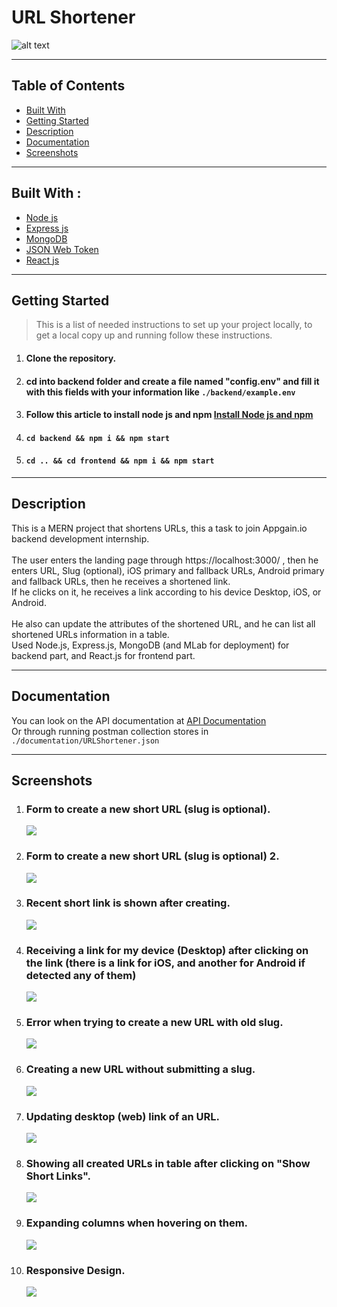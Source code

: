 # URL Shortener

![alt text](./documentation/logo.png)

<hr>
<h2>Table of Contents</h2>
<ul>
  <li><a href="#built-with--">Built With</a></li>
  <li><a href="#getting-started">Getting Started</a></li>
  <li><a href="#Description">Description</a></li>
  <li><a href="#Documentation">Documentation</a></li>
  <li><a href="#Screenshots">Screenshots</a></li>
</ul>

<hr>
<h2 href="#BuiltWith">Built With : </h2>
 <ul>
  <li><a href="https://www.w3schools.com/nodejs/">Node js</a></li>
  <li><a href="https://www.javatpoint.com/expressjs-tutorial">Express js</a></li>
  <li><a href="https://www.w3schools.in/mongodb/tutorials/">MongoDB</a></li>
  <li><a href="http://www.w3schools.me/aspnetcore/implement-jwt">JSON Web Token</a></li>
  <li><a href="https://www.w3schools.com/REACT/DEFAULT.ASP">React js</a></li>
 </ul>

<hr>
<h2 href="#GettingStarted">Getting Started</h2>
<blockquote>
  <p>This is a list of needed instructions to set up your project locally, to get a local copy up and running follow these instructions.
 </p>
</blockquote>
<ol>
<li>
  <h4>Clone the repository.</h4>
 </li>
 <li>
  <h4>cd into backend folder and create a file named "config.env" and fill it with this fields with your information like <code>./backend/example.env</code> </h4>
 </li>
 <li>
  <h4>Follow this article to install node js and npm <a href="https://phoenixnap.com/kb/install-node-js-npm-on-windows">Install Node js and npm</a></h4>
 </li>
 <li>
  <h4><code>cd backend && npm i && npm start</code></h4>
 </li>
 <li>
  <h4><code>cd .. && cd frontend && npm i && npm start</code></h4>
 </li>
 </ol>

<hr>
<h2 href="#Description">Description</h2>
  <p>
  This is a MERN project that shortens URLs, this a task to join Appgain.io backend development internship.
 <br>
 <br>
 The user enters the landing page through https://localhost:3000/ , then he enters URL, Slug (optional), iOS primary and fallback URLs, Android primary and fallback URLs, then he receives a shortened link.
 <br>
 If he clicks on it, he receives a link according to his device Desktop, iOS, or Android.
 <br>
 <br>
 He also can update the attributes of the shortened URL, and he can list all shortened URLs information in a table.
 
 <br>
 Used Node.js, Express.js, MongoDB (and MLab for deployment) for backend part, and React.js for frontend part. 
 </p>
<hr>
<h2 href="#Documentation">Documentation</h2>
  <p>
  You can look on the API documentation at <a href="https://documenter.getpostman.com/view/22736405/2s93sXdv3C">API Documentation</a>
  <br>
  Or through running postman collection stores in <code>./documentation/URLShortener.json</code>
  </p>

<hr>
<h2 href="#Screenshots">Screenshots</h2>
<ol>
    <li>
    <h3>Form to create a new short URL (slug is optional).</h3>
    <img src="./documentation/screenshots/1.png">
    </li>
    <li>
    <h3>Form to create a new short URL (slug is optional) 2.</h3>
    <img src="./documentation/screenshots/2.png">
    </li>
    <li>
    <h3>Recent short link is shown after creating.</h3>
    <img src="./documentation/screenshots/3.png">
    </li>
    <li>
    <h3>Receiving a link for my device (Desktop) after clicking on the link (there is a link for iOS, and another for Android if detected any of them)</h3>
    <img src="./documentation/screenshots/4.png">
    </li>
    <li>
    <h3>Error when trying to create a new URL with old slug.</h3>
    <img src="./documentation/screenshots/5.png">
    </li>
    <li>
    <h3>Creating a new URL without submitting a slug.</h3>
    <img src="./documentation/screenshots/6.png">
    </li>
    <li>
    <h3>Updating desktop (web) link of an URL.</h3>
    <img src="./documentation/screenshots/7.png">
    </li>
    <li>
    <h3>Showing all created URLs in table after clicking on "Show Short Links".</h3>
    <img src="./documentation/screenshots/8.png">
    </li>
    <li>
    <h3>Expanding columns when hovering on them.</h3>
    <img src="./documentation/screenshots/9.png">
    </li>
    <li>
    <h3>Responsive Design.</h3>
    <img src="./documentation/screenshots/10.png">
    </li>
</ol>
